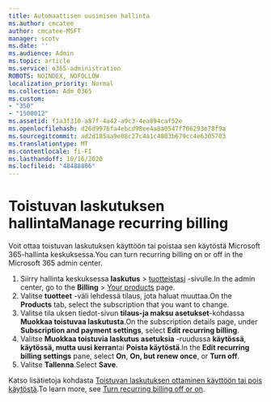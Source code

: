 ```yaml
---
title: Automaattisen uusimisen hallinta
ms.author: cmcatee
author: cmcatee-MSFT
manager: scotv
ms.date: ''
ms.audience: Admin
ms.topic: article
ms.service: o365-administration
ROBOTS: NOINDEX, NOFOLLOW
localization_priority: Normal
ms.collection: Adm_O365
ms.custom:
- "350"
- "1500012"
ms.assetid: f1a3f310-a87f-4a42-a9c3-4ea894caf52e
ms.openlocfilehash: d26d9976fa4ebcd98ee4a8a0547f706293e78f9a
ms.sourcegitcommit: ad2d185aa9e08c27c4a1c4803b679cc4e6305703
ms.translationtype: MT
ms.contentlocale: fi-FI
ms.lasthandoff: 10/16/2020
ms.locfileid: "48488806"
---
```

# <a name="manage-recurring-billing"></a><span data-ttu-id="0c1ff-102">Toistuvan laskutuksen hallinta</span><span class="sxs-lookup"><span data-stu-id="0c1ff-102">Manage recurring billing</span></span>

<span data-ttu-id="0c1ff-103">Voit ottaa toistuvan laskutuksen käyttöön tai poistaa sen käytöstä Microsoft 365-hallinta keskuksessa.</span><span class="sxs-lookup"><span data-stu-id="0c1ff-103">You can turn recurring billing on or off in the Microsoft 365 admin center.</span></span>
  
1. <span data-ttu-id="0c1ff-104">Siirry hallinta keskuksessa **laskutus** \> [tuotteistasi](https://go.microsoft.com/fwlink/p/?linkid=842054) -sivulle.</span><span class="sxs-lookup"><span data-stu-id="0c1ff-104">In the admin center, go to the **Billing** \> [Your products](https://go.microsoft.com/fwlink/p/?linkid=842054) page.</span></span>
2. <span data-ttu-id="0c1ff-105">Valitse **tuotteet** -väli lehdessä tilaus, jota haluat muuttaa.</span><span class="sxs-lookup"><span data-stu-id="0c1ff-105">On the **Products** tab, select the subscription that you want to change.</span></span>
3. <span data-ttu-id="0c1ff-106">Valitse tila uksen tiedot-sivun **tilaus-ja maksu asetukset**-kohdassa **Muokkaa toistuvaa laskutusta**.</span><span class="sxs-lookup"><span data-stu-id="0c1ff-106">On the subscription details page, under **Subscription and payment settings**, select **Edit recurring billing**.</span></span>
4. <span data-ttu-id="0c1ff-107">Valitse **Muokkaa toistuvia laskutus asetuksia** -ruudussa **käytössä**, **käytössä, mutta uusi kerran**tai **Poista käytöstä**.</span><span class="sxs-lookup"><span data-stu-id="0c1ff-107">In the **Edit recurring billing settings** pane, select **On**, **On, but renew once**, or **Turn off**.</span></span>
5. <span data-ttu-id="0c1ff-108">Valitse **Tallenna**.</span><span class="sxs-lookup"><span data-stu-id="0c1ff-108">Select **Save**.</span></span>

<span data-ttu-id="0c1ff-109">Katso lisätietoja kohdasta [Toistuvan laskutuksen ottaminen käyttöön tai pois käytöstä](https://docs.microsoft.com/microsoft-365/commerce/subscriptions/renew-your-subscription#turn-recurring-billing-off-or-on).</span><span class="sxs-lookup"><span data-stu-id="0c1ff-109">To learn more, see [Turn recurring billing off or on](https://docs.microsoft.com/microsoft-365/commerce/subscriptions/renew-your-subscription#turn-recurring-billing-off-or-on).</span></span>